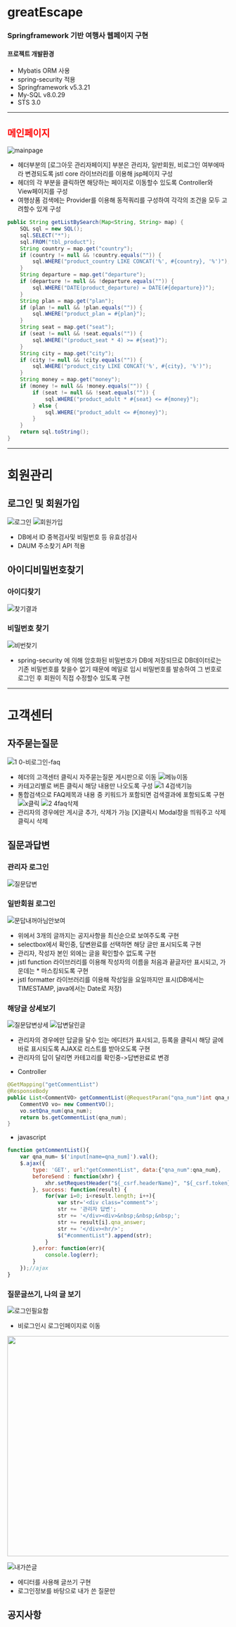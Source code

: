 # greatEscape
### Springframework 기반 여행사 웹페이지 구현
#### 프로젝트 개발환경
+ Mybatis ORM 사용
+ spring-security 적용
+ Springframework v5.3.21
+ My-SQL v8.0.29
+ STS 3.0 
****

<h2 style="color:red;">메인페이지</h2>

![mainpage](https://user-images.githubusercontent.com/107594290/189569907-562287e8-b8be-4efc-b32d-7726eb0d78c2.png)
- 헤더부분의 [로그아웃 관리자페이지] 부분은 관리자, 일반회원, 비로그인 여부에따라 변경되도록 jstl core 라이브러리를 이용해 jsp페이지 구성
- 헤더의 각 부분을 클릭하면 해당하는 페이지로 이동할수 있도록 Controller와 View페이지를 구성
- 여행상품 검색에는 Provider를 이용해 동적쿼리를 구성하여 각각의 조건을 모두 고려할수 있게 구성
```java
public String getListBySearch(Map<String, String> map) {
	SQL sql = new SQL();
	sql.SELECT("*");
	sql.FROM("tbl_product");
	String country = map.get("country");
	if (country != null && !country.equals("")) {
		sql.WHERE("product_country LIKE CONCAT('%', #{country}, '%')");
	}
	String departure = map.get("departure");
	if (departure != null && !departure.equals("")) {
		sql.WHERE("DATE(product_departure) = DATE(#{departure})");
	}
	String plan = map.get("plan");
	if (plan != null && !plan.equals("")) {
		sql.WHERE("product_plan = #{plan}");
	}
	String seat = map.get("seat");
	if (seat != null && !seat.equals("")) {
		sql.WHERE("(product_seat * 4) >= #{seat}");
	}
	String city = map.get("city");
	if (city != null && !city.equals("")) {
		sql.WHERE("product_city LIKE CONCAT('%', #{city}, '%')");
	}
	String money = map.get("money");
	if (money != null && !money.equals("")) {
		if (seat != null && !seat.equals("")) {
			sql.WHERE("product_adult * #{seat} <= #{money}");
		} else {
			sql.WHERE("product_adult <= #{money}");
		}
	}
	return sql.toString();
}
```
*****
# 회원관리
## 로그인 및 회원가입
![로그인](https://user-images.githubusercontent.com/107594290/189579119-58b77d76-02b6-456e-97d9-ad91147d0a06.png)
![회원가입](https://user-images.githubusercontent.com/107594290/189579142-4abcb861-8ddf-430c-bfcb-1147e8a84e41.png)
- DB에서 ID 중복검사및 비밀번호 등 유효성검사
- DAUM 주소찾기 API 적용
## 아이디비밀번호찾기 
### 아이디찾기
![찾기결과](https://user-images.githubusercontent.com/107594290/189580154-d183ae1c-28ac-4389-b809-efa98e74bfdf.png)
### 비밀번호 찾기
![비번찾기](https://user-images.githubusercontent.com/107594290/189579300-4fe5e649-2503-4b76-b9ae-5b5410e09820.png)
- spring-security 에 의해 암호화된 비밀번호가 DB에 저장되므로 DB데이터로는 기존 비밀번호를 찾을수 없기 때문에 메일로 임시 비밀번호를 발송하여 그 번호로 로그인 후 회원이 직접 수정할수 있도록 구현 
*****
# 고객센터
## 자주묻는질문
![1 0-비로그인-faq](https://user-images.githubusercontent.com/107594290/189573281-df773a05-8eea-4102-8e82-ca63f56a5adf.png)
- 헤더의 고객센터 클릭시 자주묻는질문 게시판으로 이동
![메뉴이동](https://user-images.githubusercontent.com/107594290/189573647-3a3bed83-63fa-4a08-9aae-3851e5326d10.png)
- 카테고리별로 버튼 클릭시 해당 내용만 나오도록 구성
![1 4검색기능](https://user-images.githubusercontent.com/107594290/189574087-6f065915-d0ec-422d-a3f8-04e7b6adb26e.png)
- 통합검색으로 FAQ제목과 내용 중 키워드가 포함되면 검색결과에 포함되도록 구현
![x클릭](https://user-images.githubusercontent.com/107594290/189574531-f8deca15-cddc-4e1a-8e07-bfb035d668ad.png)
![2 4faq삭제](https://user-images.githubusercontent.com/107594290/189574168-69151f75-10be-4f10-9f36-9986725670b4.png)
- 관리자의 경우에만 게시글 추가, 삭제가 가능 [X]클릭시 Modal창을 띄워주고 삭제 클릭시 삭제
## 질문과답변
### 관리자 로그인
![질문답변](https://user-images.githubusercontent.com/107594290/189583251-d1413b36-5f6a-41ad-9f19-ccd59594b351.png)
### 일반회원 로그인
![문답내꺼아님안보여](https://user-images.githubusercontent.com/107594290/189586688-dcf2f64b-a4fe-4594-ba46-73b3a4b01ec8.png)
- 위에서 3개의 글까지는 공지사항을 최신순으로 보여주도록 구현
- selectbox에서 확인중, 답변완료를 선택하면 해당 글만 표시되도록 구현
- 관리자, 작성자 본인 외에는 글을 확인할수 없도록 구현
- jstl function 라이브러리를 이용해 작성자의 이름을 처음과 끝글자만 표시되고, 가운데는 * 마스킹되도록 구현 
- jstl formatter 라이브러리를 이용해 작성일을 요일까지만 표시(DB에서는 TIMESTAMP, java에서는 Date로 저장)
### 해당글 상세보기
![질문답변상세](https://user-images.githubusercontent.com/107594290/189584053-9666e33c-6ab8-4982-be55-427d0c30be97.png)
![답변달린글](https://user-images.githubusercontent.com/107594290/189584368-099a800c-b593-4c09-b2aa-bcf08c1ad477.png)
- 관리자의 경우에만 답글을 달수 있는 에디터가 표시되고, 등록을 클릭시 해당 글에 바로 표시되도록 AJAX로 리스트를 받아오도록 구현
- 관리자의 답이 달리면 카테고리를 확인중->답변완료로 변경
+ Controller
```java
@GetMapping("getCommentList")
@ResponseBody
public List<CommentVO> getCommentList(@RequestParam("qna_num")int qna_num)throws Exception{
	CommentVO vo= new CommentVO();
	vo.setQna_num(qna_num);
	return bs.getCommentList(qna_num);
}
```
+ javascript
```javascript
function getCommentList(){
	var qna_num= $('input[name=qna_num]').val();
	$.ajax({
		type: 'GET', url:"getCommentList", data:{"qna_num":qna_num},
		beforeSend : function(xhr) { 
			xhr.setRequestHeader("${_csrf.headerName}", "${_csrf.token}");
		}, success: function(result) {
			for(var i=0; i<result.length; i++){
				var str='<div class="comment">';
				str += '관리자 답변';
				str += '</div><div>&nbsp;&nbsp;&nbsp;';
				str += result[i].qna_answer;
				str += '</div><hr/>';
				$("#commentList").append(str);
			}
		},error: function(err){
			console.log(err);
		} 
	});//ajax			
}
```
### 질문글쓰기, 나의 글 보기
![로그인필요함](https://user-images.githubusercontent.com/107594290/189587552-2f67df08-c808-4203-9ee3-beb61421068e.png)

- 비로그인시 로그인페이지로 이동
<img src="https://user-images.githubusercontent.com/107594290/189587947-0d80ae63-2b34-4b1e-84ff-bab56649e230.png" width="700" height="500"/> 

![내가쓴글](https://user-images.githubusercontent.com/107594290/189587937-661cfc77-f20a-45c4-bb26-de7561687d2a.png)

- 에디터를 사용해 글쓰기 구현
- 로그인정보를 바탕으로 내가 쓴 질문만 
## 공지사항
